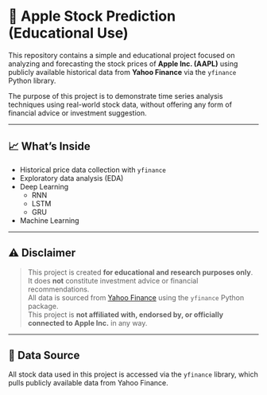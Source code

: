 # 🍏 Apple Stock Prediction (Educational Use)

This repository contains a simple and educational project focused on analyzing and forecasting the stock prices of **Apple Inc. (AAPL)** using publicly available historical data from **Yahoo Finance** via the `yfinance` Python library.

The purpose of this project is to demonstrate time series analysis techniques using real-world stock data, without offering any form of financial advice or investment suggestion.

---

## 📈 What’s Inside

- Historical price data collection with `yfinance`
- Exploratory data analysis (EDA)
- Deep Learning
  - RNN
  - LSTM
  - GRU
- Machine Learning

---

## ⚠️ Disclaimer

> This project is created **for educational and research purposes only**.  
> It does **not** constitute investment advice or financial recommendations.  
> All data is sourced from [Yahoo Finance](https://finance.yahoo.com/) using the `yfinance` Python package.  
> This project is **not affiliated with, endorsed by, or officially connected to Apple Inc.** in any way.

---

## 🔗 Data Source

All stock data used in this project is accessed via the `yfinance` library, which pulls publicly available data from Yahoo Finance.
